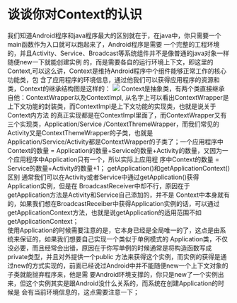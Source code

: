 # 谈谈你对Context的认识
我们知道Android程序和java程序最大的区别就在于，在java中，你只需要一个main函数作为入口就可以跑起来了，Android程序是需要 一个完整的工程环境的，并且Activity、Service、Broadcast等系统组件并不是像普通的java对象一样随便new一下就能创建实例 的，而是需要各自的运行环境上下文，即这里的Context,可以这么讲，Context是维持Android程序中个组件能够正常工作的核心功能类，包 含了应用程序的环境信息，通过他我们可以获得应用程序的资源和类，Context的继承结构图是这样的：
![](https://raw.githubusercontent.com/xioabaiwenwen/upload-images/master/20190319235957.png)
 Context是抽象类，有两个类直接继承自他：ContextWrapper以及ContextImpl, 从名字上可以看出ContextWrapper是上下文功能的封装类，而ContextImpl是上下文功能的实现类，也就是说关于Context内方法 的真正实现都是在ContextImpl里面了，而ContextWrapper又有三个实现类，Application/Service /ContextThremeWrapper，而我们常见的Activity又是ContextThemeWrapper的子类，也就是 Application/Service/Activity都是ContextWrapper的子类了；一个应用程序中Context的数量 = Application的数量+Service的数量+Activity的数量，又因为一个应用程序中Application只有一个，所以实际上应用程 序中Context的数量 = Service的数量+Activity的数量+1；
     getApplication()和getApplicationContext()区别
        通常我们可以在Activity或者Service中通过getApplication()获得Application实例，但是在 BroadcastReceiver中却不行，原因在于getApplication方法是Activity和Service自己添加的，并不是 Context中本身就有的，如果我们想在BroadcastReceiber中获得Application实例的话，可以通过 getApplicationContext方法，也就是说getApplication的适用范围不如getApplicationContext；  
        使用Application的时候需要注意的是，它本身已经是全局唯一的了，这点是由系统来保证的，如果我们想要自己实现一个类似于单例模式的 Application类，不仅没必要，而且经常会出错，原因在于你写单例的时候通常是将构造函数写成private类型，并且对外提供一个public 方法来获得这个实例，而实例的获得是通过new的方式实现的，前面已经说过Android中并不能随便new一个上下文对象的子类就能抛弃程序来，他是需 要Android环境支撑的，你只是new了一个实例出来，但这个实例其实是跟Android没什么关系的，而系统在创建Application的时候是 会有当前环境信息的，这点需要注意一下； 
